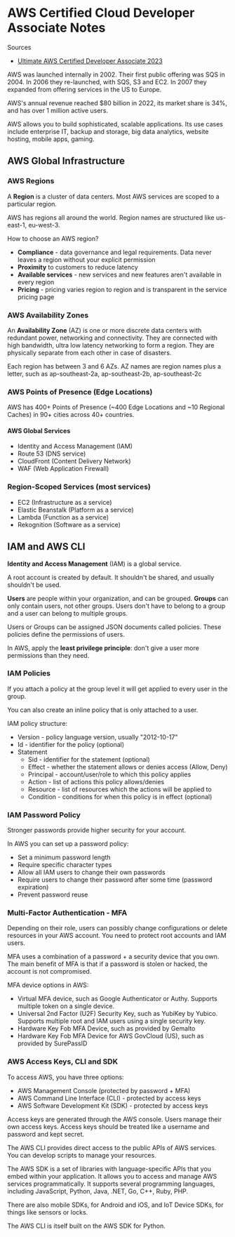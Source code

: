 # AWS Certified Cloud Developer Associate Notes
Sources
- [Ultimate AWS Certified Developer Associate 2023](https://www.udemy.com/course/aws-certified-developer-associate-dva-c01/)

AWS was launched internally in 2002. Their first public offering was SQS in 2004. In 2006 they re-launched, with SQS, S3 and EC2. In 2007 they expanded from offering services in the US to Europe.

AWS's annual revenue reached $80 billion in 2022, its market share is 34%, and has over 1 million active users.

AWS allows you to build sophisticated, scalable applications. Its use cases include enterprise IT, backup and storage, big data analytics, website hosting, mobile apps, gaming.

## AWS Global Infrastructure
### AWS Regions
A **Region** is a cluster of data centers. Most AWS services are scoped to a particular region.

AWS has regions all around the world. Region names are structured like us-east-1, eu-west-3.

How to choose an AWS region? 
- **Compliance** - data governance and legal requirements. Data never leaves a region without your explicit permission
- **Proximity** to customers to reduce latency
- **Available services** - new services and new features aren't available in every region
- **Pricing** - pricing varies region to region and is transparent in the service pricing page

### AWS Availability Zones
An **Availability Zone** (AZ) is one or more discrete data centers with redundant power, networking and connectivity. They are connected with high bandwidth, ultra low latency networking to form a region. They are physically separate from each other in case of disasters.

Each region has between 3 and 6 AZs. AZ names are region names plus a letter, such as ap-southeast-2a, ap-southeast-2b, ap-southeast-2c

### AWS Points of Presence (Edge Locations)
AWS has 400+ Points of Presence (~400 Edge Locations and ~10 Regional Caches) in 90+ cities across 40+ countries.

#### AWS Global Services
- Identity and Access Management (IAM)
- Route 53 (DNS service)
- CloudFront (Content Delivery Network)
- WAF (Web Application Firewall)

### Region-Scoped Services (most services)
- EC2 (Infrastructure as a service)
- Elastic Beanstalk (Platform as a service)
- Lambda (Function as a service)
- Rekognition (Software as a service)

## IAM and AWS CLI
**Identity and Access Management** (IAM) is a global service.

A root account is created by default. It shouldn't be shared, and usually shouldn't be used.

**Users** are people within your organization, and can be grouped. **Groups** can only contain users, not other groups. Users don't have to belong to a group and a user can belong to multiple groups.

Users or Groups can be assigned JSON documents called policies. These policies define the permissions of users.

In AWS, apply the **least privilege principle**: don't give a user more permissions than they need.

### IAM Policies
If you attach a policy at the group level it will get applied to every user in the group.

You can also create an inline policy that is only attached to a user.

IAM policy structure:
- Version - policy language version, usually "2012-10-17"
- Id - identifier for the policy (optional)
- Statement
	- Sid - identifier for the statement (optional)
	- Effect - whether the statement allows or denies access (Allow, Deny)
	- Principal - account/user/role to which this policy applies
	- Action - list of actions this policy allows/denies
	- Resource - list of resources which the actions will be applied to
	- Condition - conditions for when this policy is in effect (optional)

### IAM Password Policy
Stronger passwords provide higher security for your account.

In AWS you can set up a password policy:
- Set a minimum password length
- Require specific character types
- Allow all IAM users to change their own passwords
- Require users to change their password after some time (password expiration)
- Prevent password reuse

### Multi-Factor Authentication - MFA
Depending on their role, users can possibly change configurations or delete resources in your AWS account. You need to protect root accounts and IAM users.

MFA uses a combination of a password + a security device that you own. The main benefit of MFA is that if a password is stolen or hacked, the account is not compromised.

MFA device options in AWS:
- Virtual MFA device, such as Google Authenticator or Authy. Supports multiple token on a single device.
- Universal 2nd Factor (U2F) Security Key, such as YubiKey by Yubico. Supports multiple root and IAM users using a single security key.
- Hardware Key Fob MFA Device, such as provided by Gemalto
- Hardware Key Fob MFA Device for AWS GovCloud (US), such as provided by SurePassID

### AWS Access Keys, CLI and SDK
To access AWS, you have three options:
- AWS Management Console (protected by password + MFA)
- AWS Command Line Interface (CLI) - protected by access keys
- AWS Software Development Kit (SDK) - protected by access keys

Access keys are generated through the AWS console. Users manage their own access keys. Access keys should be treated like a username and password and kept secret.

The AWS CLI provides direct access to the public APIs of AWS services. You can develop scripts to manage your resources.

The AWS SDK is a set of libraries with language-specific APIs that you embed within your application. It allows you to access and manage AWS services programmatically. It supports several programming languages, including JavaScript, Python, Java, .NET, Go, C++, Ruby, PHP. 

There are also mobile SDKs, for Android and iOS, and IoT Device SDKs, for things like sensors or locks.

The AWS CLI is itself built on the AWS SDK for Python.



